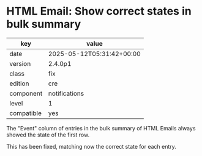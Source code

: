[//]: # (werk v2)
# HTML Email: Show correct states in bulk summary

key        | value
---------- | ---
date       | 2025-05-12T05:31:42+00:00
version    | 2.4.0p1
class      | fix
edition    | cre
component  | notifications
level      | 1
compatible | yes

The "Event" column of entries in the bulk summary of HTML Emails always showed
the state of the first row.

This has been fixed, matching now the correct state for each entry.
